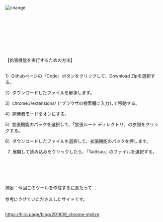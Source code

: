 ![change](https://github.com/Ultraleaf/Taittsuu-chrome_addon/assets/138953741/449a21f9-33af-433d-93da-4ba8a03276d6)
<br>
<br>
<br>
<br>
<br>
<br>
<br>
<br>
<br>




【拡張機能を実行するための方法】
<br>
<br>

1）Githubページの「Code」ボタンをクリックして、Download Zipを選択する。

2）ダウンロードしたファイルを解凍します。

3）chrome://extensions/ とブラウザの検索欄に入力して移動する。

4）開発者モードをオンにする。

5）拡張機能のパックを選択して、「拡張ルート ディレクトリ」の参照をクリックする。

6）ダウンロードしたファイルを選択して、拡張機能のパックを押します。

7) 展開して読み込みをクリックしたら、「Taittsuu」のファイルを選択する。

<br>
<br>
<br>
<br>

補足：今回このツールを作成するにあたって
<br>
<br>
参考にさせていただきましたサイトです。
<br>
<br>

https://hira.page/blog/201809_chrome-stylize
